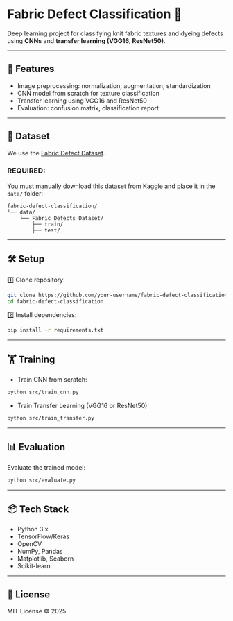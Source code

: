 # Fabric Defect Classification 🧵

Deep learning project for classifying knit fabric textures and dyeing defects using **CNNs** and **transfer learning (VGG16, ResNet50)**.

---

## 🚀 Features
- Image preprocessing: normalization, augmentation, standardization
- CNN model from scratch for texture classification
- Transfer learning using VGG16 and ResNet50
- Evaluation: confusion matrix, classification report

---

## 📂 Dataset
We use the [Fabric Defect Dataset](https://www.kaggle.com/datasets/rmshashi/fabric-defect-dataset).

### REQUIRED:
You must manually download this dataset from Kaggle and place it in the `data/` folder:
```
fabric-defect-classification/
└── data/
    └── Fabric Defects Dataset/
        ├── train/
        ├── test/
```

---

## 🛠️ Setup

1️⃣ Clone repository:
```bash
git clone https://github.com/your-username/fabric-defect-classification.git
cd fabric-defect-classification
```

2️⃣ Install dependencies:
```bash
pip install -r requirements.txt
```

---

## 🏋️ Training

- Train CNN from scratch:
```bash
python src/train_cnn.py
```

- Train Transfer Learning (VGG16 or ResNet50):
```bash
python src/train_transfer.py
```

---

## 📊 Evaluation
Evaluate the trained model:
```bash
python src/evaluate.py
```

---

## 📦 Tech Stack
- Python 3.x
- TensorFlow/Keras
- OpenCV
- NumPy, Pandas
- Matplotlib, Seaborn
- Scikit-learn

---

## 📜 License
MIT License © 2025
